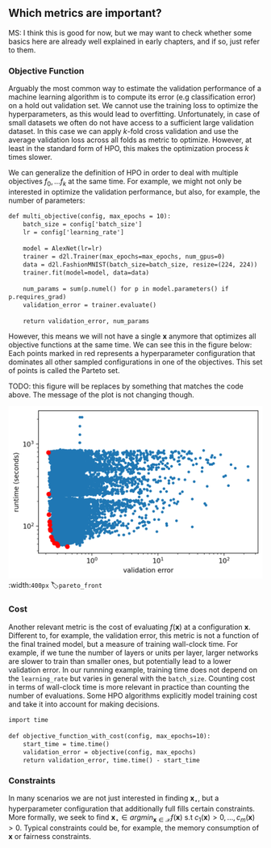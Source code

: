 ## Which metrics are important?


MS: I think this is good for now, but we may want to check whether some basics here are already well explained in
early chapters, and if so, just refer to them.

### Objective Function

Arguably the most common way to estimate the validation performance of a machine learning algorithm is to compute its error (e.g classification error) on a hold out validation set. We cannot use the training loss to optimize the hyperparameters, as this would lead to overfitting. Unfortunately, in case of small datasets we often do not have access to a sufficient large validation dataset. In this case we can apply $k$-fold cross validation and use the average validation loss across all folds as metric to optimize. However, at least in the standard form of HPO, this makes the optimization process $k$ times slower. 

We can generalize the definition of HPO in order to deal with multiple objectives $f_0, ... f_k$ at the same time. For example, we might not only be interested in optimize the validation performance, but also, for example, the number of parameters:

```{.python .input  n=8}
def multi_objective(config, max_epochs = 10):
    batch_size = config['batch_size']
    lr = config['learning_rate']

    model = AlexNet(lr=lr)
    trainer = d2l.Trainer(max_epochs=max_epochs, num_gpus=0)
    data = d2l.FashionMNIST(batch_size=batch_size, resize=(224, 224))
    trainer.fit(model=model, data=data)
            
    num_params = sum(p.numel() for p in model.parameters() if p.requires_grad)
    validation_error = trainer.evaluate()

    return validation_error, num_params
```

However, this means we will not have a single $\mathbf{x}$ anymore that optimizes all objective functions at the same time. We can see this in the figure below: Each points marked in red represents a hyperparameter configuration that dominates all other sampled configurations in one of the objectives. This set of points is called the Parteto set.

TODO: this figure will be replaces by something that matches the code above. The message of the plot is not changing though.

![Pareto front of two objectives](img/pareto_front.png)
:width:`400px`
:label:`pareto_front`

### Cost

Another relevant metric is the cost of evaluating $f(\mathbf{x})$ at a configuration $\mathbf{x}$. Different to, for example, the validation error, this metric is not a function of the final trained model, but a measure of training wall-clock time. For example, if we tune the number of layers or units per layer, larger networks are slower
to train than smaller ones, but potentially lead to a lower validation error. In our runnning example, training time does not depend on the `learning_rate` but varies in general with the `batch_size`. Counting cost in terms of wall-clock time is more relevant in practice than counting the number of evaluations. Some HPO algorithms explicitly model training cost and take it into
account for making decisions.

```{.python .input  n=9}
import time

def objective_function_with_cost(config, max_epochs=10):
    start_time = time.time()
    validation_error = objective(config, max_epochs)
    return validation_error, time.time() - start_time
```

### Constraints

In many scenarios we are not just interested in finding $\mathbf{x}_{\star}$, but a hyperparameter configuration that additionally full fills certain constraints. More formally, we seek to find $\mathbf{x}_{\star} \in argmin_{\mathbf{x} \in \mathcal{X}} f(\mathbf{x})$ s.t $c_1(\mathbf{x}) > 0, ..., c_m(\mathbf{x}) > 0$. Typical constraints could be, for example, the memory consumption of $\mathbf{x}$ or fairness constraints.
